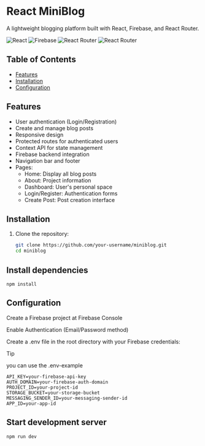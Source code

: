 # React MiniBlog

A lightweight blogging platform built with React, Firebase, and React Router.

![React](https://img.shields.io/badge/React-18.3.1-blue)
![Firebase](https://img.shields.io/badge/Firebase-11.2.0-orange)
![React Router](https://img.shields.io/badge/React_Router-7.1.3-lightgrey)
![React Router](https://img.shields.io/badge/dotenv-16.4.7-white)

## Table of Contents

- [Features](#features)
- [Installation](#installation)
- [Configuration](#configuration)

## Features

- User authentication (Login/Registration)
- Create and manage blog posts
- Responsive design
- Protected routes for authenticated users
- Context API for state management
- Firebase backend integration
- Navigation bar and footer
- Pages:
  - Home: Display all blog posts
  - About: Project information
  - Dashboard: User's personal space
  - Login/Register: Authentication forms
  - Create Post: Post creation interface

## Installation

1. Clone the repository:

   ```bash
   git clone https://github.com/your-username/miniblog.git
   cd miniblog

   ```

## Install dependencies

`npm install`

## Configuration

Create a Firebase project at Firebase Console

Enable Authentication (Email/Password method)

Create a .env file in the root directory with your Firebase credentials:

> [!TIP]
> you can use the .env-example

```
API_KEY=your-firebase-api-key
AUTH_DOMAIN=your-firebase-auth-domain
PROJECT_ID=your-project-id
STORAGE_BUCKET=your-storage-bucket
MESSAGING_SENDER_ID=your-messaging-sender-id
APP_ID=your-app-id
```

## Start development server

`npm run dev `

